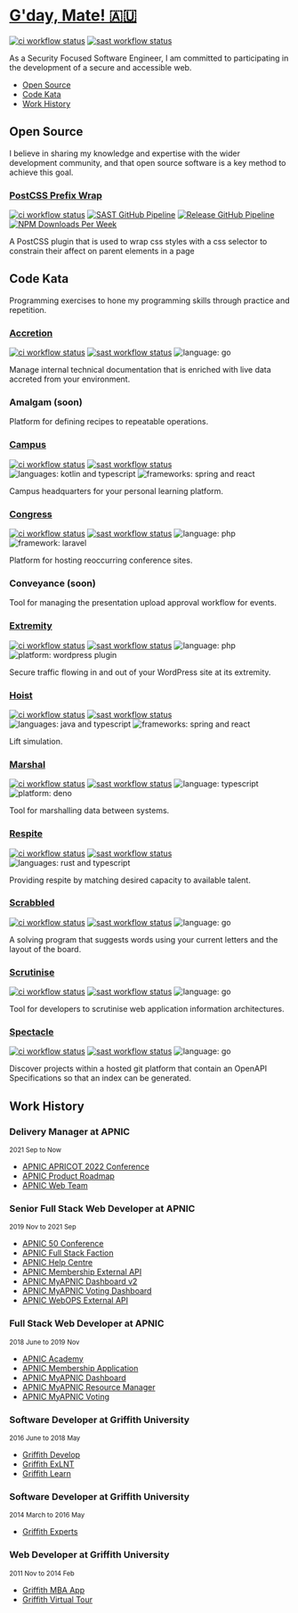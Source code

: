 # [G'day, Mate! 🇦🇺](https://en.wikipedia.org/wiki/Australian_English)

[![ci workflow status](https://img.shields.io/github/workflow/status/dbtedman/dbtedman/ci?style=for-the-badge&logo=github&label=ci)](https://github.com/dbtedman/dbtedman/actions/workflows/ci.yml)
[![sast workflow status](https://img.shields.io/github/workflow/status/dbtedman/dbtedman/sast?style=for-the-badge&logo=github&label=sast)](https://github.com/dbtedman/dbtedman/actions/workflows/sast.yml)

As a Security Focused Software Engineer, I am committed to participating in the development of a secure and accessible web.

-   [Open Source](#open-source)
-   [Code Kata](#code-kata)
-   [Work History](#work-history)

## Open Source

I believe in sharing my knowledge and expertise with the wider development community, and that open source software is a key method to achieve this goal.

### [PostCSS Prefix Wrap](https://github.com/dbtedman/postcss-prefixwrap)

[![ci workflow status](https://img.shields.io/github/workflow/status/dbtedman/postcss-prefixwrap/ci?style=for-the-badge&logo=github&label=ci)](https://github.com/dbtedman/postcss-prefixwrap/actions/workflows/ci.yml?query=branch%3Amain)
[![SAST GitHub Pipeline](https://img.shields.io/github/workflow/status/dbtedman/postcss-prefixwrap/sast?style=for-the-badge&logo=github&label=sast)](https://github.com/dbtedman/postcss-prefixwrap/actions/workflows/sast.yml)
[![Release GitHub Pipeline](https://img.shields.io/github/workflow/status/dbtedman/postcss-prefixwrap/release?style=for-the-badge&logo=github&label=release)](https://github.com/dbtedman/postcss-prefixwrap/actions/workflows/release.yml)
[![NPM Downloads Per Week](https://img.shields.io/npm/dw/postcss-prefixwrap?color=blue&logo=npm&style=for-the-badge)](https://www.npmjs.com/package/postcss-prefixwrap)

A PostCSS plugin that is used to wrap css styles with a css selector to constrain their affect on parent elements in a page

## Code Kata

Programming exercises to hone my programming skills through practice and repetition.

### [Accretion](https://github.com/dbtedman/kata-accretion)

[![ci workflow status](https://img.shields.io/github/workflow/status/dbtedman/kata-accretion/ci?style=for-the-badge&logo=github&label=ci)](https://github.com/dbtedman/kata-accretion/actions/workflows/ci.yml)
[![sast workflow status](https://img.shields.io/github/workflow/status/dbtedman/kata-accretion/sast?style=for-the-badge&logo=github&label=sast)](https://github.com/dbtedman/kata-accretion/actions/workflows/sast.yml)
![language: go](https://img.shields.io/badge/language-go-blue.svg?style=for-the-badge)

Manage internal technical documentation that is enriched with live data accreted from your environment.

### Amalgam (soon)

Platform for defining recipes to repeatable operations.

### [Campus](https://github.com/dbtedman/kata-campus)

[![ci workflow status](https://img.shields.io/github/workflow/status/dbtedman/kata-campus/ci?style=for-the-badge&logo=github&label=ci)](https://github.com/dbtedman/kata-campus/actions/workflows/ci.yml)
[![sast workflow status](https://img.shields.io/github/workflow/status/dbtedman/kata-campus/sast?style=for-the-badge&logo=github&label=sast)](https://github.com/dbtedman/kata-campus/actions/workflows/sast.yml)
![languages: kotlin and typescript](https://img.shields.io/badge/languages-kotlin%20and%20typescript-blue.svg?style=for-the-badge)
![frameworks: spring and react](https://img.shields.io/badge/frameworks-spring%20and%20react-blue.svg?style=for-the-badge)

Campus headquarters for your personal learning platform.

### [Congress](https://github.com/dbtedman/kata-congress)

[![ci workflow status](https://img.shields.io/github/workflow/status/dbtedman/kata-congress/ci?style=for-the-badge&logo=github&label=ci)](https://github.com/dbtedman/kata-congress/actions/workflows/ci.yml)
[![sast workflow status](https://img.shields.io/github/workflow/status/dbtedman/kata-congress/sast?style=for-the-badge&logo=github&label=sast)](https://github.com/dbtedman/kata-congress/actions/workflows/sast.yml)
![language: php](https://img.shields.io/badge/language-php-blue.svg?style=for-the-badge)
![framework: laravel](https://img.shields.io/badge/framework-laravel-blue.svg?style=for-the-badge)

Platform for hosting reoccurring conference sites.

### Conveyance (soon)

Tool for managing the presentation upload approval workflow for events.

### [Extremity](https://github.com/dbtedman/kata-extremity)

[![ci workflow status](https://img.shields.io/github/workflow/status/dbtedman/kata-extremity/ci?style=for-the-badge&logo=github&label=ci)](https://github.com/dbtedman/kata-extremity/actions/workflows/ci.yml)
[![sast workflow status](https://img.shields.io/github/workflow/status/dbtedman/kata-extremity/sast?style=for-the-badge&logo=github&label=sast)](https://github.com/dbtedman/kata-extremity/actions/workflows/sast.yml)
![language: php](https://img.shields.io/badge/language-php-blue.svg?style=for-the-badge)
![platform: wordpress plugin](https://img.shields.io/badge/platform-wordpress%20plugin-blue.svg?style=for-the-badge)

Secure traffic flowing in and out of your WordPress site at its extremity.

### [Hoist](https://github.com/dbtedman/kata-hoist)

[![ci workflow status](https://img.shields.io/github/workflow/status/dbtedman/kata-hoist/ci?style=for-the-badge&logo=github&label=ci)](https://github.com/dbtedman/kata-hoist/actions/workflows/ci.yml)
[![sast workflow status](https://img.shields.io/github/workflow/status/dbtedman/kata-hoist/sast?style=for-the-badge&logo=github&label=sast)](https://github.com/dbtedman/kata-hoist/actions/workflows/sast.yml)
![languages: java and typescript](https://img.shields.io/badge/languages-java%20and%20typescript-blue.svg?style=for-the-badge)
![frameworks: spring and react](https://img.shields.io/badge/frameworks-spring%20and%20react-blue.svg?style=for-the-badge)

Lift simulation.

### [Marshal](https://github.com/dbtedman/kata-marshal)

[![ci workflow status](https://img.shields.io/github/workflow/status/dbtedman/kata-marshal/ci?style=for-the-badge&logo=github&label=ci)](https://github.com/dbtedman/kata-marshal/actions/workflows/ci.yml)
[![sast workflow status](https://img.shields.io/github/workflow/status/dbtedman/kata-marshal/sast?style=for-the-badge&logo=github&label=sast)](https://github.com/dbtedman/kata-marshal/actions/workflows/sast.yml)
![language: typescript](https://img.shields.io/badge/language-typescript-blue.svg?style=for-the-badge)
![platform: deno](https://img.shields.io/badge/platform-deno-blue.svg?style=for-the-badge)

Tool for marshalling data between systems.

### [Respite](https://github.com/dbtedman/kata-respite)

[![ci workflow status](https://img.shields.io/github/workflow/status/dbtedman/kata-respite/ci?style=for-the-badge&logo=github&label=ci)](https://github.com/dbtedman/kata-respite/actions/workflows/ci.yml)
[![sast workflow status](https://img.shields.io/github/workflow/status/dbtedman/kata-respite/sast?style=for-the-badge&logo=github&label=sast)](https://github.com/dbtedman/kata-respite/actions/workflows/sast.yml)
![languages: rust and typescript](https://img.shields.io/badge/languages-rust%20and%20typescript%20%28planned%29-lightgray.svg?style=for-the-badge)

Providing respite by matching desired capacity to available talent.

### [Scrabbled](https://github.com/dbtedman/kata-scrabbled)

[![ci workflow status](https://img.shields.io/github/workflow/status/dbtedman/kata-scrabbled/ci?style=for-the-badge&logo=github&label=ci)](https://github.com/dbtedman/kata-scrabbled/actions/workflows/ci.yml)
[![sast workflow status](https://img.shields.io/github/workflow/status/dbtedman/kata-scrabbled/sast?style=for-the-badge&logo=github&label=sast)](https://github.com/dbtedman/kata-scrabbled/actions/workflows/sast.yml)
![language: go](https://img.shields.io/badge/language-go-blue.svg?style=for-the-badge)

A solving program that suggests words using your current letters and the layout of the board.

### [Scrutinise](https://github.com/dbtedman/kata-scrutinise)

[![ci workflow status](https://img.shields.io/github/workflow/status/dbtedman/kata-scrutinize/ci?style=for-the-badge&logo=github&label=ci)](https://github.com/dbtedman/kata-scrutinize/actions/workflows/ci.yml)
[![sast workflow status](https://img.shields.io/github/workflow/status/dbtedman/kata-scrutinize/sast?style=for-the-badge&logo=github&label=sast)](https://github.com/dbtedman/kata-scrutinize/actions/workflows/sast.yml)
![language: go](https://img.shields.io/badge/language-go-blue.svg?style=for-the-badge)

Tool for developers to scrutinise web application information architectures.

### [Spectacle](https://github.com/dbtedman/kata-spectacle)

[![ci workflow status](https://img.shields.io/github/workflow/status/dbtedman/kata-spectacle/ci?style=for-the-badge&logo=github&label=ci)](https://github.com/dbtedman/kata-spectacle/actions/workflows/ci.yml)
[![sast workflow status](https://img.shields.io/github/workflow/status/dbtedman/kata-spectacle/sast?style=for-the-badge&logo=github&label=sast)](https://github.com/dbtedman/kata-spectacle/actions/workflows/sast.yml)
![language: go](https://img.shields.io/badge/language-go-blue.svg?style=for-the-badge)

Discover projects within a hosted git platform that contain an OpenAPI Specifications so that an index can be generated.

## Work History

### Delivery Manager at APNIC

<small>2021 Sep to Now</small>

-   [APNIC APRICOT 2022 Conference](./doc/work/2021-09/APNIC_APRICOT_2022_Conference.md)
-   [APNIC Product Roadmap](./doc/work/2021-09/APNIC_Product_Roadmap.md)
-   [APNIC Web Team](./doc/work/2021-09/APNIC_Web_Team.md)

### Senior Full Stack Web Developer at APNIC

<small>2019 Nov to 2021 Sep</small>

-   [APNIC 50 Conference](./doc/work/2019-11/APNIC_50_Conference.md)
-   [APNIC Full Stack Faction](./doc/work/2019-11/APNIC_Full_Stack_Faction.md)
-   [APNIC Help Centre](./doc/work/2019-11/APNIC_Help_Centre.md)
-   [APNIC Membership External API](./doc/work/2019-11/APNIC_Membership_External_API.md)
-   [APNIC MyAPNIC Dashboard v2](./doc/work/2019-11/APNIC_MyAPNIC_Dashboard_v2.md)
-   [APNIC MyAPNIC Voting Dashboard](./doc/work/2019-11/APNIC_MyAPNIC_Voting_Dashboard.md)
-   [APNIC WebOPS External API](./doc/work/2019-11/APNIC_WebOPS_External_API.md)

### Full Stack Web Developer at APNIC

<small>2018 June to 2019 Nov</small>

-   [APNIC Academy](./doc/work/2018-06/APNIC_Academy.md)
-   [APNIC Membership Application](./doc/work/2018-06/APNIC_Membership_Application.md)
-   [APNIC MyAPNIC Dashboard](./doc/work/2018-06/APNIC_MyAPNIC_Dashboard.md)
-   [APNIC MyAPNIC Resource Manager](./doc/work/2018-06/APNIC_MyAPNIC_Resource_Manager.md)
-   [APNIC MyAPNIC Voting](./doc/work/2018-06/APNIC_MyAPNIC_Voting.md)

### Software Developer at Griffith University

<small>2016 June to 2018 May</small>

-   [Griffith Develop](./doc/work/2016-06/Griffith_Develop.md)
-   [Griffith ExLNT](./doc/work/2016-06/Griffith_ExLNT.md)
-   [Griffith Learn](./doc/work/2016-06/Griffith_Learn.md)

### Software Developer at Griffith University

<small>2014 March to 2016 May</small>

-   [Griffith Experts](./doc/work/2014-03/Griffith_Experts.md)

### Web Developer at Griffith University

<small>2011 Nov to 2014 Feb</small>

-   [Griffith MBA App](./doc/work/2011-11/Griffith_MBA_App.md)
-   [Griffith Virtual Tour](./doc/work/2011-11/Griffith_Virtual_Tour.md)
